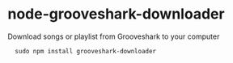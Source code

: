 # node-grooveshark-downloader
Download songs or playlist from Grooveshark to your computer

```javscript
  sudo npm install grooveshark-downloader
```
